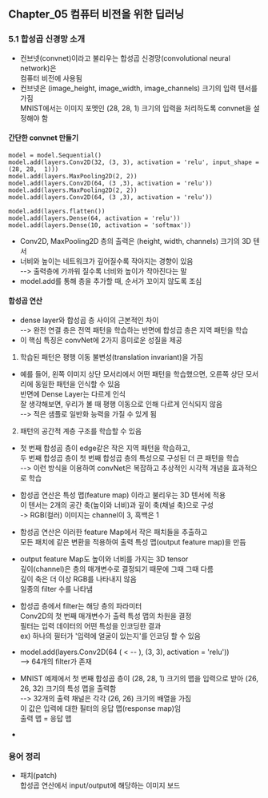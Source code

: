 ## Chapter_05 컴퓨터 비전을 위한 딥러닝

### 5.1 합성곱 신경망 소개
- 컨브넷(convnet)이라고 불리우는 합성곱 신경망(convolutional neural network)은  
  컴퓨터 비전에 사용됨
- 컨브넷은 (image_height, image_width, image_channels) 크기의 입력 텐서를 가짐  
  MNIST에서는 이미지 포멧인 (28, 28, 1) 크기의 입력을 처리하도록 convnet을 설정해야 함  

#### 간단한 convnet 만들기
~~~
model = model.Sequential()
model.add(layers.Conv2D(32, (3, 3), activation = 'relu', input_shape = (28, 28,  1)))
model.add(layers.MaxPooling2D(2, 2))
model.add(layers.Conv2D(64, (3 ,3), activation = 'relu'))
model.add(layers.MaxPooling2D(2, 2))
model.add(layers.Conv2D(64, (3 ,3), activation = 'relu'))

model.add(layers.flatten())
model.add(layers.Dense(64, activation = 'relu'))
model.add(layers.Dense(10, activation = 'softmax'))
~~~

- Conv2D, MaxPooling2D 층의 출력은 (height, width, channels) 크기의 3D 텐서
- 너비와 높이는 네트워크가 깊어질수록 작아지는 경향이 있음  
  --> 출력층에 가까워 질수록 너비와 높이가 작아진다는 말  
- model.add를 통해 층을 추가할 때, 순서가 꼬이지 않도록 조심 

#### 합성곱 연산
- dense layer와 합성곱 층 사이의 근본적인 차이  
  --> 완전 연결 층은 전역 패턴을 학습하는 반면에 합성곱 층은 지역 패턴을 학습  
- 이 핵심 특징은 convNet에 2가지 흥미로운 성질을 제공

1. 학습된 패턴은 평행 이동 불변성(translation invariant)을 가짐
- 예를 들어, 왼쪽 이미지 상단 모서리에서 어떤 패턴을 학습했으면, 오른쪽 상단 모서리에 동일한 패턴을 인식할 수 있음  
반면에 Dense Layer는 다르게 인식  
잘 생각해보면, 우리가 볼 때 평행 이동으로 인해 다르게 인식되지 않음  
--> 적은 샘플로 일반화 능력을 가질 수 있게 됨

2. 패턴의 공간적 계층 구조를 학습할 수 있음
- 첫 번째 합성곱 층이 edge같은 작은 지역 패턴을 학습하고,  
  두 번째 합성곱 층이 첫 번째 합성곱 층의 특성으로 구성된 더 큰 패턴을 학습  
  --> 이런 방식을 이용하여 convNet은 복잡하고 추상적인 시각적 개념을 효과적으로 학습  

- 합성곱 연산은 특성 맵(feature map) 이라고 불리우는 3D 텐서에 적용  
이 텐서는 2개의 공간 축(높이와 너비)과 깊이 축(채널 축)으로 구성  
-> RGB(컬러) 이미지는 channel이 3, 흑백은 1

- 합성곱 연산은 이러한 feature Map에서 작은 패치들을 추출하고  
  모든 패치에 같은 변환을 적용하여 출력 특성 맵(output feature map)을 만듬  

- output feature Map도 높이와 너비를 가지는 3D tensor  
  깊이(channel)은 층의 매개변수로 결정되기 때문에 그때 그때 다름  
  깊이 축은 더 이상 RGB를 나타내지 않음  
  일종의 filter 수를 나타냄 

- 합성곱 층에서 filter는 해당 층의 파라미터  
  Conv2D의 첫 번째 매개변수가 출력 특성 맵의 차원을 결정  
  필터는 입력 데이터의 어떤 특성을 인코딩한 결과  
  ex) 하나의 필터가 '입력에 얼굴이 있는지'를 인코딩 할 수 있음  

- model.add(layers.Conv2D(64 ( < -- ), (3, 3),  activation = 'relu'))  
  --> 64개의 filter가 존재  

- MNIST 예제에서 첫 번째 합성곱 층이 (28, 28, 1) 크기의 맵을 입력으로 받아 
  (26, 26, 32) 크기의 특성 맵을 출력함  
  --> 32개의 출력 채널은 각각 (26, 26) 크기의 배열을 가짐  
  이 값은 입력에 대한 필터의 응답 맵(response map)임  
  출력 맵 = 응답 맵

- 







### 용어 정리
- 패치(patch)  
  합성곱 연산에서 input/output에 해당하는 이미지 보드  
  

